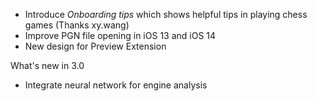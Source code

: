 - Introduce *Onboarding tips* which shows helpful tips in playing chess games (Thanks xy.wang)
- Improve PGN file opening in iOS 13 and iOS 14
- New design for Preview Extension

What's new in 3.0
- Integrate neural network for engine analysis